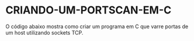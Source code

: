 # CRIANDO-UM-PORTSCAN-EM-C
O código abaixo mostra como criar um programa em C que varre portas de um host utilizando sockets TCP.
